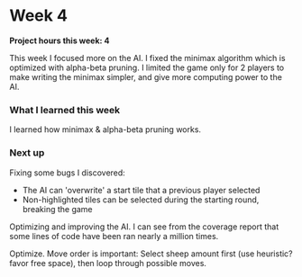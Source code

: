 # Week 4

**Project hours this week: 4**

This week I focused more on the AI. I fixed the minimax algorithm which is optimized with alpha-beta pruning.
I limited the game only for 2 players to make writing the minimax simpler, and give more computing power to the AI.

### What I learned this week

I learned how minimax & alpha-beta pruning works.

### Next up

Fixing some bugs I discovered:

- The AI can 'overwrite' a start tile that a previous player selected
- Non-highlighted tiles can be selected during the starting round, breaking the game

Optimizing and improving the AI. I can see from the coverage report that some lines of code have been ran nearly a million times.

Optimize.
Move order is important: Select sheep amount first (use heuristic? favor free space), then loop through possible moves.
